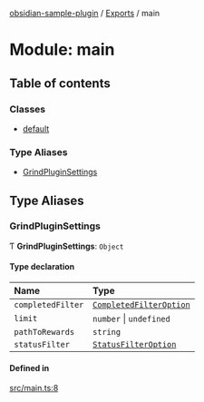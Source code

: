 [obsidian-sample-plugin](../README.md) / [Exports](../modules.md) / main

# Module: main

## Table of contents

### Classes

- [default](../classes/main.default.md)

### Type Aliases

- [GrindPluginSettings](main.md#grindpluginsettings)

## Type Aliases

### GrindPluginSettings

Ƭ **GrindPluginSettings**: `Object`

#### Type declaration

| Name | Type |
| :------ | :------ |
| `completedFilter` | [`CompletedFilterOption`](components_TaskList.md#completedfilteroption) |
| `limit` | `number` \| `undefined` |
| `pathToRewards` | `string` |
| `statusFilter` | [`StatusFilterOption`](components_TaskList.md#statusfilteroption) |

#### Defined in

[src/main.ts:8](https://github.com/dromse/personal-grind-manager/blob/781019d/src/main.ts#L8)
